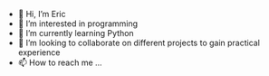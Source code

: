- 👋 Hi, I’m Eric
- 👀 I’m interested in programming
- 🌱 I’m currently learning Python
- 💞️ I’m looking to collaborate on different projects to gain practical experience
- 📫 How to reach me ...

<!---
AshiSan/AshiSan is a ✨ special ✨ repository because its `README.md` (this file) appears on your GitHub profile.
You can click the Preview link to take a look at your changes.
--->
